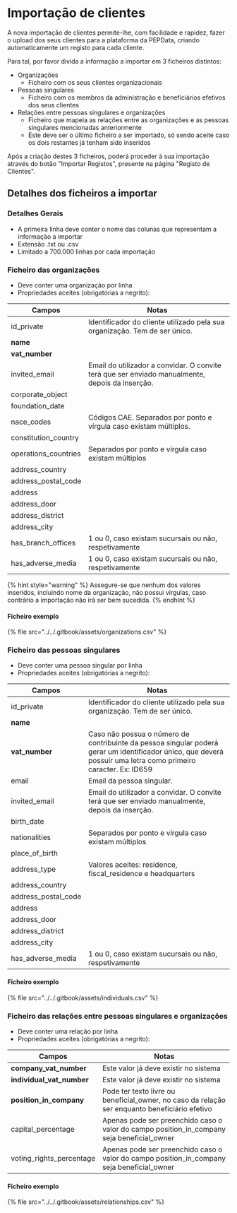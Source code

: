 # Importação de clientes

A nova importação de clientes permite-lhe, com facilidade e rapidez, fazer o upload dos seus clientes para a plataforma da PEPData, criando automaticamente um registo para cada cliente.

Para tal, por favor divida a informação a importar em 3 ficheiros distintos:

* Organizações
  * Ficheiro com os seus clientes organizacionais
* Pessoas singulares
  * Ficheiro com os membros da administração e beneficiários efetivos dos seus clientes
* Relações entre pessoas singulares e organizações
  * Ficheiro que mapeia as relações entre as organizações e as pessoas singulares mencionadas anteriormente
  * Este deve ser o último ficheiro a ser importado, só sendo aceite caso os dois restantes já tenham sido inseridos

Após a criação destes 3 ficheiros, poderá proceder à sua importação através do botão "Importar Registos", presente na página "Registo de Clientes".

## Detalhes dos ficheiros a importar

### Detalhes Gerais

* A primeira linha deve conter o nome das colunas que representam a informação a importar
* Extensão .txt ou .csv
* Limitado a 700.000 linhas por cada importação

### Ficheiro das organizações

* Deve conter uma organização por linha
* Propriedades aceites (obrigatórias a negrito):

| Campos                | Notas                                                                                           |
| --------------------- | ----------------------------------------------------------------------------------------------- |
| id\_private           | Identificador do cliente utilizado pela sua organização. Tem de ser único.                      |
| **name**              |                                                                                                 |
| **vat\_number**       |                                                                                                 |
| invited\_email        | Email do utilizador a convidar. O convite terá que ser enviado manualmente, depois da inserção. |
| corporate\_object     |                                                                                                 |
| foundation\_date      |                                                                                                 |
| nace\_codes           | Códigos CAE. Separados por ponto e vírgula caso existam múltiplos.                              |
| constitution\_country |                                                                                                 |
| operations\_countries | Separados por ponto e vírgula caso existam múltiplos                                            |
| address\_country      |                                                                                                 |
| address\_postal\_code |                                                                                                 |
| address               |                                                                                                 |
| address\_door         |                                                                                                 |
| address\_district     |                                                                                                 |
| address\_city         |                                                                                                 |
| has\_branch\_offices  | 1 ou 0, caso existam sucursais ou não, respetivamente                                           |
| has\_adverse\_media   | 1 ou 0, caso existam sucursais ou não, respetivamente                                           |

{% hint style="warning" %}
Assegure-se que nenhum dos valores inseridos, incluindo nome da organização, não possui vírgulas, caso contrário a importação não irá ser bem sucedida.
{% endhint %}

#### Ficheiro exemplo

{% file src="../../.gitbook/assets/organizations.csv" %}

### Ficheiro das pessoas singulares

* Deve conter uma pessoa singular por linha
* Propriedades aceites (obrigatórias a negrito):

| Campos                | Notas                                                                                                                                                           |
| --------------------- | --------------------------------------------------------------------------------------------------------------------------------------------------------------- |
| id\_private           | Identificador do cliente utilizado pela sua organização. Tem de ser único.                                                                                      |
| **name**              |                                                                                                                                                                 |
| **vat\_number**       | Caso não possua o número de contribuinte da pessoa singular poderá gerar um identificador único, que deverá possuir uma letra como primeiro caracter. Ex: ID659 |
| email                 | Email da pessoa singular.                                                                                                                                       |
| invited\_email        | Email do utilizador a convidar. O convite terá que ser enviado manualmente, depois da inserção.                                                                 |
| birth\_date           |                                                                                                                                                                 |
| nationalities         | Separados por ponto e vírgula caso existam múltiplos                                                                                                            |
| place\_of\_birth      |                                                                                                                                                                 |
| address\_type         | Valores aceites: residence, fiscal\_residence e headquarters                                                                                                    |
| address\_country      |                                                                                                                                                                 |
| address\_postal\_code |                                                                                                                                                                 |
| address               |                                                                                                                                                                 |
| address\_door         |                                                                                                                                                                 |
| address\_district     |                                                                                                                                                                 |
| address\_city         |                                                                                                                                                                 |
| has\_adverse\_media   | 1 ou 0, caso existam sucursais ou não, respetivamente                                                                                                           |

#### Ficheiro exemplo

{% file src="../../.gitbook/assets/individuals.csv" %}

### Ficheiro das relações entre pessoas singulares e organizações

* Deve conter uma relação por linha
* Propriedades aceites (obrigatórias a negrito):

| Campos                      | Notas                                                                                           |
| --------------------------- | ----------------------------------------------------------------------------------------------- |
| **company\_vat\_number**    | Este valor já deve existir no sistema                                                           |
| **individual\_vat\_number** | Este valor já deve existir no sistema                                                           |
| **position\_in\_company**   | Pode ter texto livre ou beneficial\_owner, no caso da relação ser enquanto beneficiário efetivo |
| capital\_percentage         | Apenas pode ser preenchido caso o valor do campo position\_in\_company seja beneficial\_owner   |
| voting\_rights\_percentage  | Apenas pode ser preenchido caso o valor do campo position\_in\_company seja beneficial\_owner   |

#### Ficheiro exemplo

{% file src="../../.gitbook/assets/relationships.csv" %}
